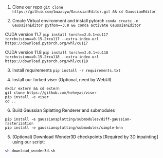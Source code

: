 1. Clone our repo
`git clone https://github.com/buaacyw/GaussianEditor.git && cd GaussianEditor`

2. Create Virtual environment and install pytorch
`conda create -n GaussianEditor python==3.8 && conda activate GaussianEditor`

CUDA version 11.7
`pip install torch==2.0.1+cu117 torchvision==0.15.2+cu117 --extra-index-url https://download.pytorch.org/whl/cu117`

CUDA version 11.8
`pip install torch==2.0.1+cu118 torchvision==0.15.2+cu118 --extra-index-url https://download.pytorch.org/whl/cu118`

3. Install requirements
`pip install -r requirements.txt`

4. Install our forked viser (Optional, need by WebUI)
```
mkdir extern && cd extern
git clone https://github.com/heheyas/viser 
pip install -e viser
cd ..
```

6. Build Gaussian Splatting Renderer and submodules
```
pip install -e gaussiansplatting/submodules/diff-gaussian-rasterization
pip install -e gaussiansplatting/submodules/simple-knn
```

5. (Optional) Download Wonder3D checkpoints [Required by 3D inpainting] using our script:
```bash
sh download_wonder3d.sh
```
